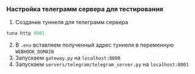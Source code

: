 ### Настройка телеграмм сервера для тестирования
1.  Создание туннеля для телеграмм сервера
```PowerShell
tuna http 8001
```
2.  В `.env` вставляем полученный адрес туннеля в переменную `WEBHOOK_DOMAIN`
3.  Запускаем `gateway.py` на `localhost:8000`
4.  Запускаем `servers/telegram/telegram_server.py`  на `localhost:8001`